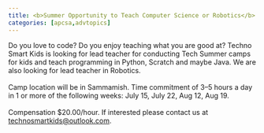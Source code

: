 ```yaml
---
title: <b>Summer Opportunity to Teach Computer Science or Robotics</b>
categories: [apcsa,advtopics]
---
```

Do you love to code? Do you enjoy teaching what you are good at? Techno Smart Kids is looking for lead teacher for conducting Tech Summer camps for kids and teach programming in Python, Scratch and maybe Java. We are also looking for lead teacher in Robotics.<br>
<br>
Camp location will be in  Sammamish. Time commitment of 3–5 hours a day in 1 or more of the following weeks: July 15, July 22, Aug 12, Aug 19.<br>
<br>
Compensation $20.00/hour. If interested please contact us at <a href="mailto:technosmartkids@outlook.com">technosmartkids@outlook.com</a>.
